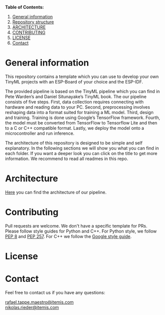 **Table of Contents:**

1. [General information](#general-information)
1. [Repository structure](#repository-structure)
1. [ARCHITECTURE](#architecture)
1. [CONTRIBUTING](#contributing)
1. [LICENSE](#license)
1. [Contact](#contact)

# General information

This repository contains a template which you can use to develop your own TinyML projects with an ESP-Board of your choice and the ESP-IDF. 

The provided pipeline is based on the TinyML pipeline which you can find in Pete Warden’s and Daniel Situnayake’s TinyML book. The our pipeline consists of five steps. First, data collection requires connecting with hardware and reading data to your PC. Second, preprocessing involves reshaping data into a format suited for training a ML model. Third, design and training. Training is done using Google’s TensorFlow framework. Fourth, the model must be converted from TensorFlow to Tensorflow Lite and then to a C or C++ compatible format. Lastly, we deploy the model onto a microcontroller and run inference.

The architecture of this repository is designed to be simple and self explanatory. In the following sections we will show you what you can find in each folder. If you want a deeper look you can click on the title to get more information. We recommend to read all readmes in this repo.

# Architecture

[Here](ARCHITECTURE.md) you can find the architecture of our pipeline.

# Contributing

Pull requests are welcome.
We don't have a specific template for PRs.
Please follow style guides for Python and C++.
For Python style, we follow [PEP 8](https://peps.python.org/pep-0008/) and [PEP 257](https://peps.python.org/pep-0257/).
For C++ we follow the [Google style guide](https://google.github.io/styleguide/cppguide.html).

# License

# Contact

Feel free to contact us if you have any questions:

rafael.tappe.maestro@itemis.com<br>
nikolas.rieder@itemis.com
